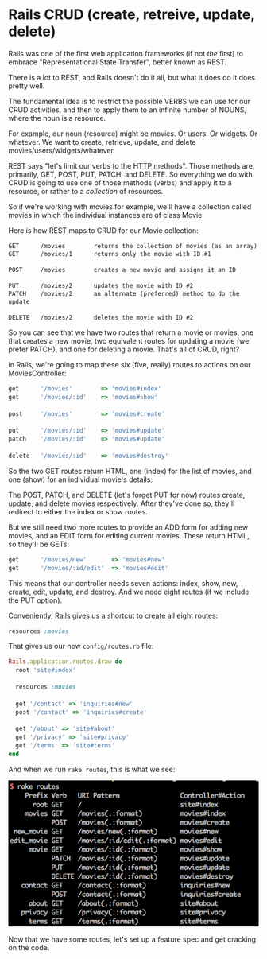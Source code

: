 # Rails CRUD (create, retreive, update, delete)

Rails was one of the first web application frameworks (if not *the* first) to embrace "Representational State Transfer", better known as REST.

There is a lot to REST, and Rails doesn't do it all, but what it does do it does pretty well.

The fundamental idea is to restrict the possible VERBS we can use for our CRUD activities, and then to apply them to an infinite number of NOUNS, where the noun is a resource.

For example, our noun (resource) might be movies. Or users. Or widgets. Or whatever. We want to create, retrieve, update, and delete movies/users/widgets/whatever.

REST says "let's limit our verbs to the HTTP methods". Those methods are, primarily, GET, POST, PUT, PATCH, and DELETE. So everything we do with CRUD is going to use one of those methods (verbs) and apply it to a resource, or rather to a *collection* of resources.

So if we're working with movies for example, we'll have a collection called movies in which the individual instances are of class Movie.

Here is how REST maps to CRUD for our Movie collection:

```
GET      /movies        returns the collection of movies (as an array)
GET      /movies/1      returns only the movie with ID #1

POST     /movies        creates a new movie and assigns it an ID

PUT      /movies/2      updates the movie with ID #2
PATCH    /movies/2      an alternate (preferred) method to do the update

DELETE   /movies/2      deletes the movie with ID #2
```

So you can see that we have two routes that return a movie or movies, one that creates a new movie, two equivalent routes for updating a movie (we prefer PATCH), and one for deleting a movie. That's all of CRUD, right?

In Rails, we're going to map these six (five, really) routes to actions on our MoviesController:

```ruby
get      '/movies'        => 'movies#index'
get      '/movies/:id'    => 'movies#show'

post     '/movies'        => 'movies#create'

put      '/movies/:id'    => 'movies#update'
patch    '/movies/:id'    => 'movies#update'

delete   '/movies/:id'    => 'movies#destroy'
```

So the two GET routes return HTML, one (index) for the list of movies, and one (show) for an individual movie's details.

The POST, PATCH, and DELETE (let's forget PUT for now) routes create, update, and delete movies respectively. After they've done so, they'll redirect to either the index or show routes.

But we still need two more routes to provide an ADD form for adding new movies, and an EDIT form for editing current movies. These return HTML, so they'll be GETs:

```ruby
get      '/movies/new'       => 'movies#new'
get      '/movies/:id/edit'  => 'movies#edit'
```

This means that our controller needs seven actions: index, show, new, create, edit, update, and destroy. And we need eight routes (if we include the PUT option).

Conveniently, Rails gives us a shortcut to create all eight routes:

```ruby
resources :movies
```

That gives us our new `config/routes.rb` file:

```ruby
Rails.application.routes.draw do
  root 'site#index'

  resources :movies

  get '/contact' => 'inquiries#new'
  post '/contact' => 'inquiries#create'

  get '/about' => 'site#about'
  get '/privacy' => 'site#privacy'
  get '/terms' => 'site#terms'
end
```

And when we run `rake routes`, this is what we see:

![Resource routes](/images/resource-routes.png)

Now that we have some routes, let's set up a feature spec and get cracking on the code.
